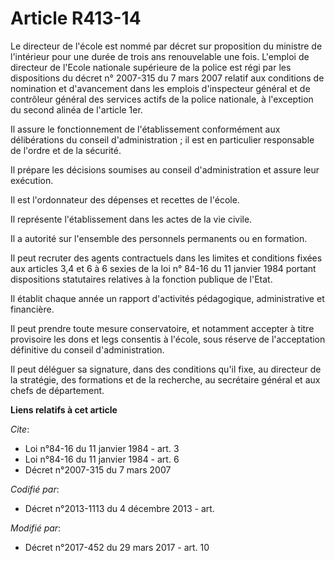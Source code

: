 # Article R413-14

Le directeur de l'école est nommé par décret sur proposition du ministre de l'intérieur pour une durée de trois ans
renouvelable une fois. L'emploi de directeur de l'Ecole nationale supérieure de la police est régi par les dispositions du
décret n° 2007-315 du 7 mars 2007 relatif aux conditions de nomination et d'avancement dans les emplois d'inspecteur général
et de contrôleur général des services actifs de la police nationale, à l'exception du second alinéa de l'article 1er. 

Il assure le fonctionnement de l'établissement conformément aux délibérations du conseil d'administration ; il est en
particulier responsable de l'ordre et de la sécurité. 

Il prépare les décisions soumises au conseil d'administration et assure leur exécution. 

Il est l'ordonnateur des dépenses et recettes de l'école. 

Il représente l'établissement dans les actes de la vie civile. 

Il a autorité sur l'ensemble des personnels permanents ou en formation. 

Il peut recruter des agents contractuels dans les limites et conditions fixées aux articles 3,4 et 6 à 6 sexies de la loi n°
84-16 du 11 janvier 1984 portant dispositions statutaires relatives à la fonction publique de l'Etat. 

Il établit chaque année un rapport d'activités pédagogique, administrative et financière. 

Il peut prendre toute mesure conservatoire, et notamment accepter à titre provisoire les dons et legs consentis à l'école,
sous réserve de l'acceptation définitive du conseil d'administration. 

Il peut déléguer sa signature, dans des conditions qu'il fixe, au directeur de la stratégie, des formations et de la
recherche, au secrétaire général et aux chefs de département.

**Liens relatifs à cet article**

_Cite_:

  - Loi n°84-16 du 11 janvier 1984 - art. 3
  - Loi n°84-16 du 11 janvier 1984 - art. 6
  - Décret n°2007-315 du 7 mars 2007

_Codifié par_:

  - Décret n°2013-1113 du 4 décembre 2013 - art.

_Modifié par_:

  - Décret n°2017-452 du 29 mars 2017 - art. 10
